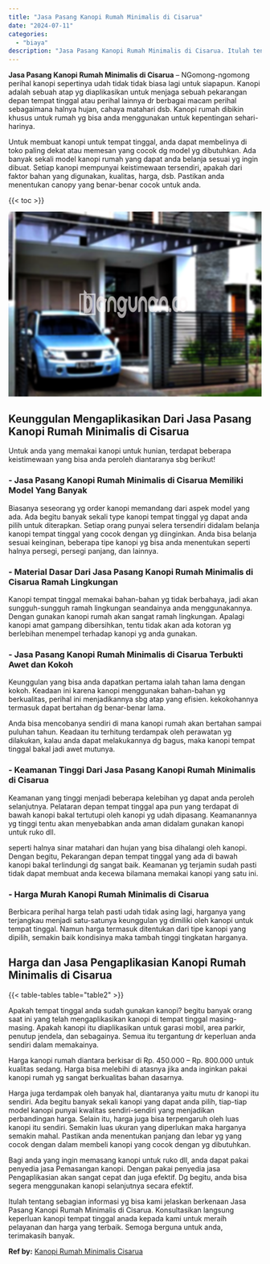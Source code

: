 ```yaml
---
title: "Jasa Pasang Kanopi Rumah Minimalis di Cisarua"
date: "2024-07-11"
categories: 
  - "biaya"
description: "Jasa Pasang Kanopi Rumah Minimalis di Cisarua. Itulah tentang sebagian informasi yg bisa kami jelaskan berkenaan Jasa Pasang Kanopi Rumah Minimalis di Cisaru..."
---
```


**Jasa Pasang Kanopi Rumah Minimalis di Cisarua** – NGomong-ngomong perihal kanopi sepertinya udah tidak tidak biasa lagi untuk siapapun. Kanopi adalah sebuah atap yg diaplikasikan untuk menjaga sebuah pekarangan depan tempat tinggal atau perihal lainnya dr berbagai macam perihal sebagaimana halnya hujan, cahaya matahari dsb. Kanopi rumah dibikin khusus untuk rumah yg bisa anda menggunakan untuk kepentingan sehari-harinya.

Untuk membuat kanopi untuk tempat tinggal, anda dapat membelinya di toko paling dekat atau memesan yang cocok dg model yg dibutuhkan. Ada banyak sekali model kanopi rumah yang dapat anda belanja sesuai yg ingin dibuat. Setiap kanopi mempunyai keistimewaan tersendiri, apakah dari faktor bahan yang digunakan, kualitas, harga, dsb. Pastikan anda menentukan canopy yang benar-benar cocok untuk anda.

{{< toc >}}

![Jasa Pasang Kanopi Rumah Minimalis di Cisarua](/images/harga-kanopi-minimalis-49.png)

## Keunggulan Mengaplikasikan Dari Jasa Pasang Kanopi Rumah Minimalis di Cisarua

Untuk anda yang memakai kanopi untuk hunian, terdapat beberapa keistimewaan yang bisa anda peroleh diantaranya sbg berikut!

### \- Jasa Pasang Kanopi Rumah Minimalis di Cisarua Memiliki Model Yang Banyak

Biasanya seseorang yg order kanopi memandang dari aspek model yang ada. Ada begitu banyak sekali type kanopi tempat tinggal yg dapat anda pilih untuk diterapkan. Setiap orang punyai selera tersendiri didalam belanja kanopi tempat tinggal yang cocok dengan yg diinginkan. Anda bisa belanja sesuai keinginan, beberapa tipe kanopi yg bisa anda menentukan seperti halnya persegi, persegi panjang, dan lainnya.

### \- Material Dasar Dari Jasa Pasang Kanopi Rumah Minimalis di Cisarua Ramah Lingkungan

Kanopi tempat tinggal memakai bahan-bahan yg tidak berbahaya, jadi akan sungguh-sungguh ramah lingkungan seandainya anda menggunakannya. Dengan gunakan kanopi rumah akan sangat ramah lingkungan. Apalagi kanopi amat gampang dibersihkan, tentu tidak akan ada kotoran yg berlebihan menempel terhadap kanopi yg anda gunakan.

### \- Jasa Pasang Kanopi Rumah Minimalis di Cisarua Terbukti Awet dan Kokoh

Keunggulan yang bisa anda dapatkan pertama ialah tahan lama dengan kokoh. Keadaan ini karena kanopi menggunakan bahan-bahan yg berkualitas, perihal ini menjadikannya sbg atap yang efisien. kekokohannya termasuk dapat bertahan dg benar-benar lama.

Anda bisa mencobanya sendiri di mana kanopi rumah akan bertahan sampai puluhan tahun. Keadaan itu terhitung terdampak oleh perawatan yg dilakukan, kalau anda dapat melakukannya dg bagus, maka kanopi tempat tinggal bakal jadi awet mutunya.

### \- Keamanan Tinggi Dari Jasa Pasang Kanopi Rumah Minimalis di Cisarua

Keamanan yang tinggi menjadi beberapa kelebihan yg dapat anda peroleh selanjutnya. Pelataran depan tempat tinggal apa pun yang terdapat di bawah kanopi bakal tertutupi oleh kanopi yg udah dipasang. Keamanannya yg tinggi tentu akan menyebabkan anda aman didalam gunakan kanopi untuk ruko dll.

seperti halnya sinar matahari dan hujan yang bisa dihalangi oleh kanopi. Dengan begitu, Pekarangan depan tempat tinggal yang ada di bawah kanopi bakal terlindungi dg sangat baik. Keamanan yg terjamin sudah pasti tidak dapat membuat anda kecewa bilamana memakai kanopi yang satu ini.

### \- Harga Murah Kanopi Rumah Minimalis di Cisarua

Berbicara perihal harga telah pasti udah tidak asing lagi, harganya yang terjangkau menjadi satu-satunya keunggulan yg dimiliki oleh kanopi untuk tempat tinggal. Namun harga termasuk ditentukan dari tipe kanopi yang dipilih, semakin baik kondisinya maka tambah tinggi tingkatan harganya.

## Harga dan Jasa Pengaplikasian Kanopi Rumah Minimalis di Cisarua

{{< table-tables table="table2" >}}

Apakah tempat tinggal anda sudah gunakan kanopi? begitu banyak orang saat ini yang telah mengaplikasikan kanopi di tempat tinggal masing-masing. Apakah kanopi itu diaplikasikan untuk garasi mobil, area parkir, penutup jendela, dan sebagainya. Semua itu tergantung dr keperluan anda sendiri dalam memakainya.

Harga kanopi rumah diantara berkisar di Rp. 450.000 – Rp. 800.000 untuk kualitas sedang. Harga bisa melebihi di atasnya jika anda inginkan pakai kanopi rumah yg sangat berkualitas bahan dasarnya.

Harga juga terdampak oleh banyak hal, diantaranya yaitu mutu dr kanopi itu sendiri. Ada begitu banyak sekali kanopi yang dapat anda pilih, tiap-tiap model kanopi punyai kwalitas sendiri-sendiri yang menjadikan perbandingan harga. Selain itu, harga juga bisa terpengaruh oleh luas kanopi itu sendiri. Semakin luas ukuran yang diperlukan maka harganya semakin mahal. Pastikan anda menentukan panjang dan lebar yg yang cocok dengan dalam membeli kanopi yang cocok dengan yg dibutuhkan.

Bagi anda yang ingin memasang kanopi untuk ruko dll, anda dapat pakai penyedia jasa Pemasangan kanopi. Dengan pakai penyedia jasa Pengaplikasian akan sangat cepat dan juga efektif. Dg begitu, anda bisa segera menggunakan kanopi selanjutnya secara efektif.

Itulah tentang sebagian informasi yg bisa kami jelaskan berkenaan Jasa Pasang Kanopi Rumah Minimalis di Cisarua. Konsultasikan langsung keperluan kanopi tempat tinggal anada kepada kami untuk meraih pelayanan dan harga yang terbaik. Semoga berguna untuk anda, terimakasih banyak.

**Ref by:**  [Kanopi Rumah Minimalis Cisarua](https://id.wikipedia.org/wiki/Kanopi)
